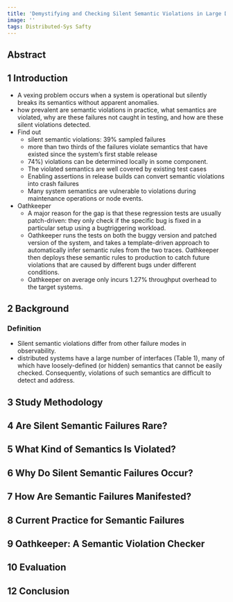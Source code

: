 ```yaml
---
title: 'Demystifying and Checking Silent Semantic Violations in Large Distributed Systems'
image: ''
tags: Distributed-Sys Safty
---
```


<!--more-->

## Abstract



## 1 Introduction

- A vexing problem occurs when a system is operational
	but silently breaks its semantics without apparent anomalies.
- how prevalent are semantic violations in practice, what semantics are violated, why are these failures not caught in testing, and how are these silent violations detected.
- Find out
	- silent semantic violations: 39% sampled failures 
	- more than two thirds of the failures violate semantics that have existed since the system’s first stable release
	- 74%) violations can be determined locally in some component.
	- The violated semantics are well covered by existing test cases
	- Enabling assertions in release builds can  convert semantic violations into crash failures
	- Many system semantics are vulnerable to violations during maintenance operations or node events.
- Oathkeeper
	- A major reason for the gap is that these regression tests are usually patch-driven: they only check if the specific bug is fixed in a particular setup using a bugtriggering workload.
	- Oathkeeper runs the tests on both the buggy version and patched version of the system, and takes a template-driven approach to automatically infer semantic rules from the two traces. Oathkeeper then deploys these semantic rules to production to catch future violations that are caused by different bugs under different conditions.
	- Oathkeeper on average only incurs 1.27% throughput overhead to the target systems.

## 2 Background

### Definition 

- Silent semantic violations differ from other failure modes in observability.
- distributed systems have a large number of interfaces (Table 1), many of which have loosely-defined (or hidden) semantics that cannot be easily checked. Consequently, violations of such semantics are difficult to detect and address.

## 3 Study Methodology





## 4 Are Silent Semantic Failures Rare?





## 5 What Kind of Semantics Is Violated?





## 6 Why Do Silent Semantic Failures Occur?



## 7 How Are Semantic Failures Manifested?



## 8 Current Practice for Semantic Failures



## 9 Oathkeeper: A Semantic Violation Checker



## 10 Evaluation



## 12 Conclusion

